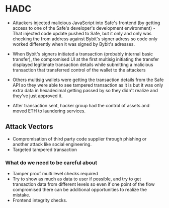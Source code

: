 # HADC

- Attackers injected malicious JavaScript into Safe's frontend (by getting access to one of the Safe's developer's development environment)
  -That injected code update pushed to Safe, but it only and only was checking the from address against Bybit's signer adress so code only worked differently when it was signed by Bybit's adresses.
- When Bybit's signers initiated a transaction (probably internal basic transfer), the compromised UI at the first multisig initiating the transfer displayed legitimate transaction details while submitting a malicious transaction that transferred control of the wallet to the attackers
- Others multisig wallets were getting the transaction details from the Safe API so they were able to see tampered transaction as it is but it was only extra data in hexadecimal getting passed by so they didn't realize and they've just approved it.

- After transaction sent, hacker group had the control of assets and moved ETH to laundering services.

## Attack Vectors

- Compromisation of third party code supplier through phishing or another attack like social engineering.
- Targeted tampered transaction

### What do we need to be careful about

- Tamper proof multi level checks required
- Try to show as much as data to user if possible, and try to get transaction data from different levels so even if one point of the flow compromised there can be additional opportunities to realize the mistake.
- Frontend integrity checks.
